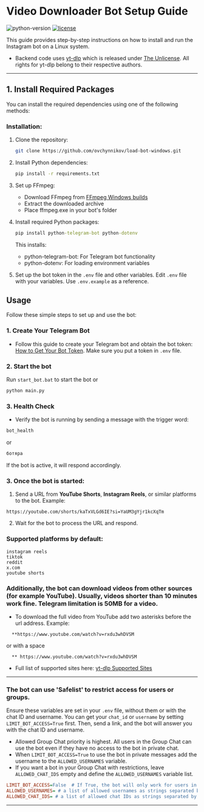 # Video Downloader Bot Setup Guide

![python-version](https://img.shields.io/badge/python-3.9_|_3.10_|_3.11_|_3.12_|_3.13-blue.svg)
[![license](https://img.shields.io/badge/License-MIT-blue.svg)](LICENSE)

This guide provides step-by-step instructions on how to install and run the Instagram bot on a Linux system.
- Backend code uses [yt-dlp](https://github.com/yt-dlp/yt-dlp) which is released under [The Unlicense](https://unlicense.org/). All rights for yt-dlp belong to their respective authors. 
---

## 1. Install Required Packages

You can install the required dependencies using one of the following methods:

### Installation:

1. Clone the repository:
   ```sh
   git clone https://github.com/ovchynnikov/load-bot-windows.git
   ```

2. Install Python dependencies:
   ```bash
   pip install -r requirements.txt
   ```

3. Set up FFmpeg:
   - Download FFmpeg from [FFmpeg Windows builds](https://www.ffmpeg.org/download.html#build-windows)
   - Extract the downloaded archive
   - Place ffmpeg.exe in your bot's folder

4. Install required Python packages:
   ```cmd
   pip install python-telegram-bot python-dotenv
   ```
   This installs:
   - python-telegram-bot: For Telegram bot functionality 
   - python-dotenv: For loading environment variables

5. Set up the bot token in the `.env` file and other variables.
  Edit `.env` file with your variables. Use `.env.example` as a reference.

## Usage

Follow these simple steps to set up and use the bot:

### 1. Create Your Telegram Bot
- Follow this guide to create your Telegram bot and obtain the bot token:  
  [How to Get Your Bot Token](https://www.freecodecamp.org/news/how-to-create-a-telegram-bot-using-python/).
  Make sure you put a token in `.env` file.

### 2. Start the bot
Run `start_bot.bat` to start the bot
or 
```cmd
python main.py
```

### 3. Health Check
- Verify the bot is running by sending a message with the trigger word:
```sh
bot_health
```
or
```sh
ботяра
```

If the bot is active, it will respond accordingly.

### 3. Once the bot is started:
  1. Send a URL from **YouTube Shorts**, **Instagram Reels**, or similar platforms to the bot.
  Example:
  ```
  https://youtube.com/shorts/kaTxVLGd6IE?si=YaUM3gYjr1kcXqTm
  ```
  2. Wait for the bot to process the URL and respond.

### Supported platforms by default:
   ```
   instagram reels
   tiktok
   reddit
   x.com
   youtube shorts
   ```

### Additionally, the bot can download videos from other sources (for example YouTube). Usually, videos shorter than 10 minutes work fine. Telegram limitation is 50MB for a video.
- To download the full video from YouTube add two asterisks before the url address.
Example:
```
  **https://www.youtube.com/watch?v=rxdu3whDVSM
```
or with a space
```
  ** https://www.youtube.com/watch?v=rxdu3whDVSM
``` 

- Full list of supported sites here: [yt-dlp Supported Sites](https://github.com/yt-dlp/yt-dlp/blob/master/supportedsites.md)
---
### The bot can use 'Safelist' to restrict access for users or groups.
Ensure these variables are set in your `.env` file, without them or with the chat ID and username.
You can get your `chat_id` or `username` by setting `LIMIT_BOT_ACCESS=True` first. Then, send a link, and the bot will answer you with the chat ID and username.
- Allowed Group Chat priority is highest. All users in the Group Chat can use the bot even if they have no access to the bot in private chat.
- When `LIMIT_BOT_ACCESS=True` to use the bot in private messages add the username to the `ALLOWED_USERNAMES` variable.
- If you want a bot in your Group Chat with restrictions, leave `ALLOWED_CHAT_IDS` empty and define the `ALLOWED_USERNAMES` variable list.
```ini
LIMIT_BOT_ACCESS=False  # If True, the bot will only work for users in ALLOWED_USERNAMES or ALLOWED_CHAT_IDS
ALLOWED_USERNAMES= # a list of allowed usernames as strings separated by commas. Example: ALLOWED_USERNAMES=username1,username2,username3
ALLOWED_CHAT_IDS= # a list of allowed chat IDs as strings separated by commas. Example: ALLOWED_CHAT_IDS=-12349,12345,123456
```
---
